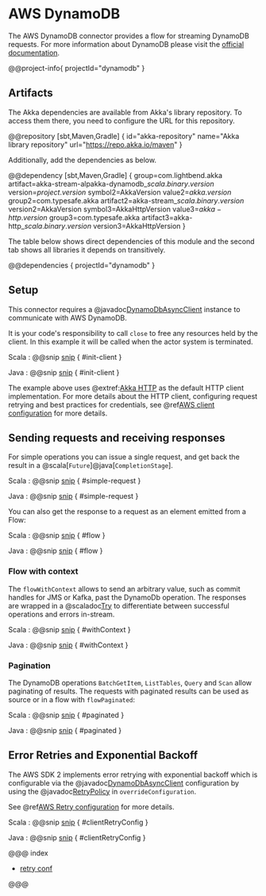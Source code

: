# AWS DynamoDB

The AWS DynamoDB connector provides a flow for streaming DynamoDB requests. For more information about DynamoDB please visit the [official documentation](https://aws.amazon.com/dynamodb/).

@@project-info{ projectId="dynamodb" }

## Artifacts

The Akka dependencies are available from Akka's library repository. To access them there, you need to configure the URL for this repository.

@@repository [sbt,Maven,Gradle] {
id="akka-repository"
name="Akka library repository"
url="https://repo.akka.io/maven"
}

Additionally, add the dependencies as below.

@@dependency [sbt,Maven,Gradle] {
  group=com.lightbend.akka
  artifact=akka-stream-alpakka-dynamodb_$scala.binary.version$
  version=$project.version$
  symbol2=AkkaVersion
  value2=$akka.version$
  group2=com.typesafe.akka
  artifact2=akka-stream_$scala.binary.version$
  version2=AkkaVersion
  symbol3=AkkaHttpVersion
  value3=$akka-http.version$
  group3=com.typesafe.akka
  artifact3=akka-http_$scala.binary.version$
  version3=AkkaHttpVersion
}

The table below shows direct dependencies of this module and the second tab shows all libraries it depends on transitively.

@@dependencies { projectId="dynamodb" }


## Setup

This connector requires a @javadoc[DynamoDbAsyncClient](software.amazon.awssdk.services.dynamodb.DynamoDbAsyncClient) instance to communicate with AWS DynamoDB.

It is your code's responsibility to call `close` to free any resources held by the client. In this example it will be called when the actor system is terminated.

Scala
: @@snip [snip](/dynamodb/src/test/scala/docs/scaladsl/ExampleSpec.scala) { #init-client }

Java
: @@snip [snip](/dynamodb/src/test/java/docs/javadsl/ExampleTest.java) { #init-client }

The example above uses @extref:[Akka HTTP](akka-http:) as the default HTTP client implementation. For more details about the HTTP client, configuring request retrying and best practices for credentials, see @ref[AWS client configuration](aws-shared-configuration.md) for more details.


## Sending requests and receiving responses

For simple operations you can issue a single request, and get back the result in a @scala[`Future`]@java[`CompletionStage`].

Scala
: @@snip [snip](/dynamodb/src/test/scala/docs/scaladsl/ExampleSpec.scala) { #simple-request }

Java
: @@snip [snip](/dynamodb/src/test/java/docs/javadsl/ExampleTest.java) { #simple-request }

You can also get the response to a request as an element emitted from a Flow:

Scala
: @@snip [snip](/dynamodb/src/test/scala/docs/scaladsl/ExampleSpec.scala) { #flow }

Java
: @@snip [snip](/dynamodb/src/test/java/docs/javadsl/ExampleTest.java) { #flow }


### Flow with context

The `flowWithContext` allows to send an arbitrary value, such as commit handles for JMS or Kafka, past the DynamoDb operation.
The responses are wrapped in a @scaladoc[Try](scala.util.Try) to differentiate between successful operations and errors in-stream.

Scala
: @@snip [snip](/dynamodb/src/test/scala/docs/scaladsl/ExampleSpec.scala) { #withContext }

Java
: @@snip [snip](/dynamodb/src/test/java/docs/javadsl/ExampleTest.java) { #withContext }


### Pagination

The DynamoDB operations `BatchGetItem`, `ListTables`, `Query` and `Scan` allow paginating of results.
The requests with paginated results can be used as source or in a flow with `flowPaginated`:

Scala
: @@snip [snip](/dynamodb/src/test/scala/docs/scaladsl/ExampleSpec.scala) { #paginated }

Java
: @@snip [snip](/dynamodb/src/test/java/docs/javadsl/ExampleTest.java) { #paginated }


## Error Retries and Exponential Backoff

The AWS SDK 2 implements error retrying with exponential backoff which is configurable via the @javadoc[DynamoDbAsyncClient](software.amazon.awssdk.services.dynamodb.DynamoDbAsyncClient) configuration by using the @javadoc[RetryPolicy](software.amazon.awssdk.core.retry.RetryPolicy) in `overrideConfiguration`.

See @ref[AWS Retry configuration](aws-shared-configuration.md) for more details.

Scala
: @@snip [snip](/dynamodb/src/test/scala/docs/scaladsl/RetrySpec.scala) { #clientRetryConfig }

Java
: @@snip [snip](/dynamodb/src/test/java/docs/javadsl/RetryTest.java) { #clientRetryConfig }

@@@ index

* [retry conf](aws-shared-configuration.md)

@@@
